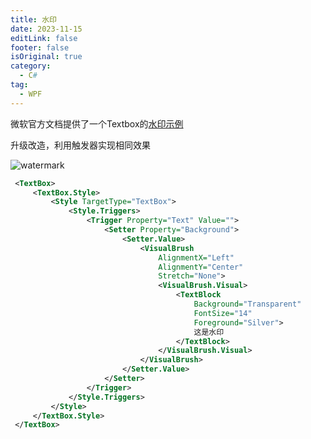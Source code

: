 ```yaml
---
title: 水印
date: 2023-11-15
editLink: false
footer: false
isOriginal: true
category:
  - C#
tag:
  - WPF
---
```


微软官方文档提供了一个Textbox的[水印示例](https://learn.microsoft.com/zh-cn/dotnet/desktop/wpf/controls/how-to-add-a-watermark-to-a-textbox?view=netframeworkdesktop-4.8)

升级改造，利用触发器实现相同效果

![watermark](https://image.ilyl.life:8443/wpf/watermark.gif)

```xml
 <TextBox>
     <TextBox.Style>
         <Style TargetType="TextBox">
             <Style.Triggers>
                 <Trigger Property="Text" Value="">
                     <Setter Property="Background">
                         <Setter.Value>
                             <VisualBrush
                                 AlignmentX="Left"
                                 AlignmentY="Center"
                                 Stretch="None">
                                 <VisualBrush.Visual>
                                     <TextBlock
                                         Background="Transparent"
                                         FontSize="14"
                                         Foreground="Silver">
                                         这是水印
                                     </TextBlock>
                                 </VisualBrush.Visual>
                             </VisualBrush>
                         </Setter.Value>
                     </Setter>
                 </Trigger>
             </Style.Triggers>
         </Style>
     </TextBox.Style>
 </TextBox>
```
